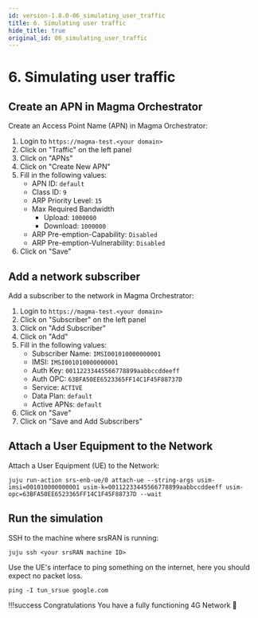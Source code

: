 ```yaml
---
id: version-1.8.0-06_simulating_user_traffic
title: 6. Simulating user traffic
hide_title: true
original_id: 06_simulating_user_traffic
---
```


# 6. Simulating user traffic

## Create an APN in Magma Orchestrator

Create an Access Point Name (APN) in Magma Orchestrator:

1. Login to `https://magma-test.<your domain>`
2. Click on "Traffic" on the left panel
3. Click on "APNs"
4. Click on "Create New APN"
5. Fill in the following values:
    - APN ID: `default`
    - Class ID: `9`
    - ARP Priority Level: `15`
    - Max Required Bandwidth
        - Upload: `1000000`
        - Download: `1000000`
    - ARP Pre-emption-Capability: `Disabled`
    - ARP Pre-emption-Vulnerability: `Disabled`
6. Click on "Save"

## Add a network subscriber

Add a subscriber to the network in Magma Orchestrator:

1. Login to `https://magma-test.<your domain>`
2. Click on "Subscriber" on the left panel
3. Click on "Add Subscriber"
4. Click on "Add"
5. Fill in the following values:
    - Subscriber Name: `IMSI001010000000001`
    - IMSI: `IMSI001010000000001`
    - Auth Key: `00112233445566778899aabbccddeeff`
    - Auth OPC: `63BFA50EE6523365FF14C1F45F88737D`
    - Service: `ACTIVE`
    - Data Plan: `default`
    - Active APNs: `default`
6. Click on "Save"
7. Click on "Save and Add Subscribers"

## Attach a User Equipment to the Network

Attach a User Equipment (UE) to the Network:

```console
juju run-action srs-enb-ue/0 attach-ue --string-args usim-imsi=001010000000001 usim-k=00112233445566778899aabbccddeeff usim-opc=63BFA50EE6523365FF14C1F45F88737D --wait
```

## Run the simulation

SSH to the machine where srsRAN is running:

```console
juju ssh <your srsRAN machine ID>
```

Use the UE's interface to ping something on the internet, here you should expect no packet loss.

```console
ping -I tun_srsue google.com
```

!!!success Congratulations
      You have a fully functioning 4G Network :partying_face:
